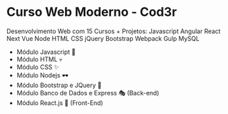 # Curso Web Moderno - Cod3r

Desenvolvimento Web com 15 Cursos + Projetos: Javascript Angular React Next Vue Node HTML CSS jQuery Bootstrap Webpack Gulp MySQL

-   Módulo Javascript 🦾
-   Módulo HTML 💀
-   Módulo CSS ✨
-   Módulo Nodejs 🕶
-   Módulo Bootstrap e JQuery 🎈
-   Módulo Banco de Dados e Express 🎭 (Back-end)
-   Módulo React.js 🎨 (Front-End)
